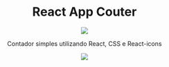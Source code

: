 <h1 align="center">React App Couter</h1>

<div align="center">
<img src="https://upload.wikimedia.org/wikipedia/commons/thumb/a/a7/React-icon.svg/200px-React-icon.svg.png">
</div>

<p align="center">
Contador simples utilizando React, CSS e React-icons
</p>

<div align="center">
<img src="https://i.imgur.com/X88DqnN.png"/>
</div>

